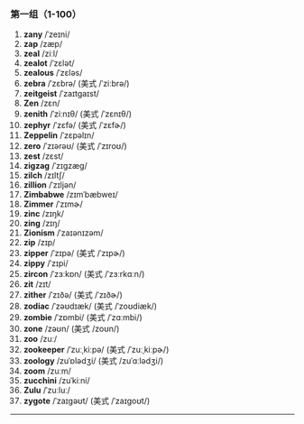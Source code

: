### 第一组（1-100）  
1. **zany** /ˈzeɪni/  
2. **zap** /zæp/  
3. **zeal** /ziːl/  
4. **zealot** /ˈzɛlət/  
5. **zealous** /ˈzɛləs/  
6. **zebra** /ˈzɛbrə/ (美式 /ˈziːbrə/)  
7. **zeitgeist** /ˈzaɪtɡaɪst/  
8. **Zen** /zɛn/  
9. **zenith** /ˈziːnɪθ/ (美式 /ˈzɛnɪθ/)  
10. **zephyr** /ˈzɛfə/ (美式 /ˈzɛfɚ/)  
11. **Zeppelin** /ˈzɛpəlɪn/  
12. **zero** /ˈzɪərəʊ/ (美式 /ˈzɪroʊ/)  
13. **zest** /zɛst/  
14. **zigzag** /ˈzɪɡzæɡ/  
15. **zilch** /zɪltʃ/  
16. **zillion** /ˈzɪljən/  
17. **Zimbabwe** /zɪmˈbæbweɪ/  
18. **Zimmer** /ˈzɪmɚ/  
19. **zinc** /zɪŋk/  
20. **zing** /zɪŋ/  
21. **Zionism** /ˈzaɪənɪzəm/  
22. **zip** /zɪp/  
23. **zipper** /ˈzɪpə/ (美式 /ˈzɪpɚ/)  
24. **zippy** /ˈzɪpi/  
25. **zircon** /ˈzɜːkɒn/ (美式 /ˈzɜːrkɑːn/)  
26. **zit** /zɪt/  
27. **zither** /ˈzɪðə/ (美式 /ˈzɪðɚ/)  
28. **zodiac** /ˈzəʊdɪæk/ (美式 /ˈzoʊdiæk/)  
29. **zombie** /ˈzɒmbi/ (美式 /ˈzɑːmbi/)  
30. **zone** /zəʊn/ (美式 /zoʊn/)  
31. **zoo** /zuː/  
32. **zookeeper** /ˈzuːˌkiːpə/ (美式 /ˈzuːˌkiːpɚ/)  
33. **zoology** /zuˈɒlədʒi/ (美式 /zuˈɑːlədʒi/)  
34. **zoom** /zuːm/  
35. **zucchini** /zuˈkiːni/  
36. **Zulu** /ˈzuːluː/  
37. **zygote** /ˈzaɪɡəʊt/ (美式 /ˈzaɪɡoʊt/)  

---